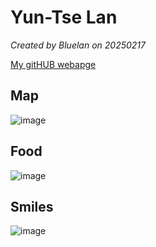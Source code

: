 # Yun-Tse Lan


*Created by Bluelan on 20250217*

[My gitHUB webapge](https://bluelan0106.github.io/) 


## Map
![image](https://github.com/user-attachments/assets/c7cbfec8-8a8f-42ec-b182-30a1e754872e)

## Food
![image](https://github.com/user-attachments/assets/5cb7377f-5b28-4418-9077-2bf763afc12c)

## Smiles 
![image](https://github.com/user-attachments/assets/d4d68d78-2f99-4c1b-a4d1-236bdb38db09)

